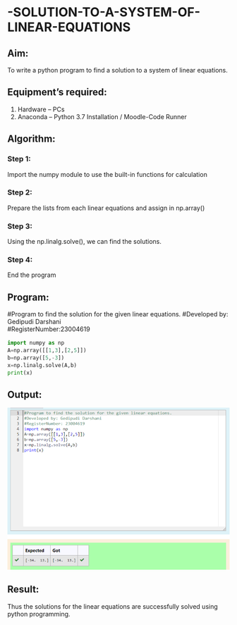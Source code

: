 # -SOLUTION-TO-A-SYSTEM-OF-LINEAR-EQUATIONS
## Aim:
To write a python program to find a solution to a system of linear equations.
## Equipment’s required:
1. 	Hardware – PCs
2. 	Anaconda – Python 3.7 Installation / Moodle-Code Runner
## Algorithm:
### Step 1: 
Import the numpy module to use the built-in functions for calculation
### Step 2: 
Prepare the lists from each linear equations and assign in np.array()
### Step 3: 
Using the np.linalg.solve(), we can find the solutions.
### Step 4: 
End the program
## Program:
#Program to find the solution for the given linear equations.
#Developed by: Gedipudi Darshani  
#RegisterNumber:23004619
```python
import numpy as np
A=np.array([[1,3],[2,5]])
b=np.array([5,-3])
x=np.linalg.solve(A,b)
print(x)
```
## Output:
![solution1](output1.png)
## Result: 
Thus the solutions for the linear equations are successfully solved using python programming.


